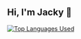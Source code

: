 ## Hi, I'm Jacky 👋


[![Top Languages Used](https://github-readme-stats.vercel.app/api/top-langs/?username=mxngjxa&layout=compact&theme=tokyonight)](https://github.com/anuraghazra/github-readme-stats)
<!--
**mxngjxa/mxngjxa** is a ✨ _special_ ✨ repository because its `README.md` (this file) appears on your GitHub profile.

Here are some ideas to get you started:

- 🔭 I’m currently working on ...
- 🌱 I’m currently learning ...
- 👯 I’m looking to collaborate on ...
- 🤔 I’m looking for help with ...
- 💬 Ask me about ...
- 📫 How to reach me: ...
- 😄 Pronouns: ...
- ⚡ Fun fact: ...
-->
